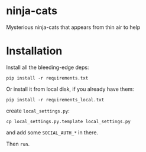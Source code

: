 # ninja-cats
Mysterious ninja-cats that appears from thin air to help


# Installation
Install all the bleeding-edge deps:
```
pip install -r requirements.txt
```
Or install it from local disk, if you already have them:
```
pip install -r requirements_local.txt
```

create `local_settings.py`:
```
cp local_settings.py.template local_settings.py
```

and add some `SOCIAL_AUTH_*` in there.

Then `run`.
